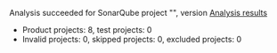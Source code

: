 Analysis succeeded for SonarQube project "", version  [Analysis results](http://localhost:9000/dashboard/index/Guts_Backend)
- Product projects: 8, test projects: 0
- Invalid projects: 0, skipped projects: 0, excluded projects: 0

